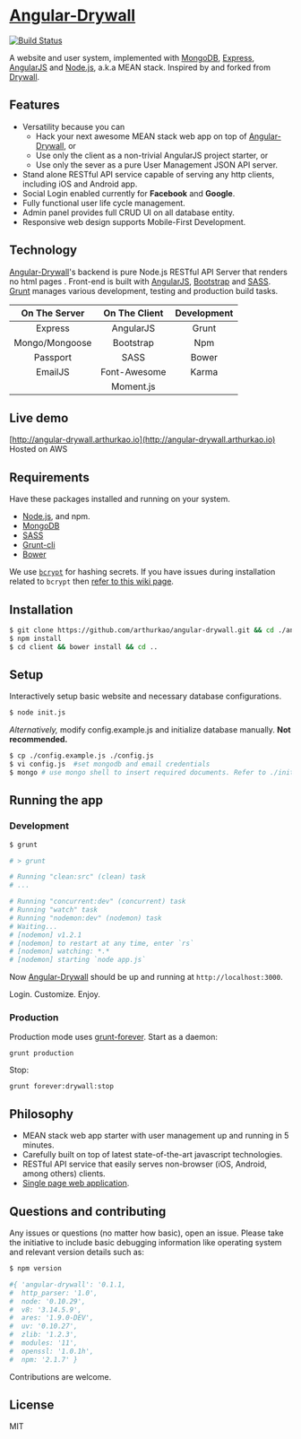# [Angular-Drywall](http://arthurkao.github.io/angular-drywall)

[![Build Status](https://travis-ci.org/arthurkao/angular-drywall.svg?branch=master)](https://travis-ci.org/arthurkao/angular-drywall)

A website and user system, implemented with [MongoDB](https://www.mongodb.org/), [Express](http://expressjs.com/), [AngularJS](https://angularjs.org/) and [Node.js](https://nodejs.org/), a.k.a MEAN stack.
Inspired by and forked from [Drywall](https://github.com/jedireza/drywall).

## Features

 - Versatility because you can
    - Hack your next awesome MEAN stack web app on top of [Angular-Drywall](http://arthurkao.github.io/angular-drywall), or
    - Use only the client as a non-trivial AngularJS project starter, or
    - Use only the sever as a pure User Management JSON API server.
 - Stand alone RESTful API service capable of serving any http clients, including iOS and Android app.
 - Social Login enabled currently for __Facebook__ and __Google__.
 - Fully functional user life cycle management.
 - Admin panel provides full CRUD UI on all database entity.
 - Responsive web design supports Mobile-First Development.

## Technology

[Angular-Drywall](http://arthurkao.github.io/angular-drywall)'s backend is pure Node.js RESTful API Server that renders no html pages . Front-end is built with [AngularJS](https://angularjs.org/), [Bootstrap](https://angular-ui.github.io/bootstrap/) and [SASS](http://sass-lang.com/).
[Grunt](http://gruntjs.com/) manages various development, testing and production build tasks.

| On The Server  | On The Client | Development |
|:--------------:|:-------------:|:-----------:|
| Express        | AngularJS     | Grunt       |
| Mongo/Mongoose | Bootstrap     | Npm         |
| Passport       | SASS          | Bower       |
| EmailJS        | Font-Awesome  | Karma       |
|                | Moment.js     |             |


## Live demo

[http://angular-drywall.arthurkao.io](http://angular-drywall.arthurkao.io)
Hosted on AWS


## Requirements

Have these packages installed and running on your system.

- [Node.js](https://nodejs.org/download/), and npm.
- [MongoDB](https://www.mongodb.org/downloads)
- [SASS](http://sass-lang.com/install)
- [Grunt-cli](http://gruntjs.com/getting-started)
- [Bower](http://bower.io/#install-bower)

We use [`bcrypt`](https://github.com/ncb000gt/node.bcrypt.js) for hashing
secrets. If you have issues during installation related to `bcrypt` then [refer
to this wiki
page](https://github.com/jedireza/drywall/wiki/bcrypt-Installation-Trouble).


## Installation
```bash
$ git clone https://github.com/arthurkao/angular-drywall.git && cd ./angular-drywall
$ npm install
$ cd client && bower install && cd ..
```

## Setup

Interactively setup basic website and necessary database configurations.
```bash
$ node init.js
```

*Alternatively,* modify config.example.js and initialize database manually. __Not recommended.__

```bash
$ cp ./config.example.js ./config.js
$ vi config.js  #set mongodb and email credentials
$ mongo # use mongo shell to insert required documents. Refer to ./init.js for the list of docs
```

## Running the app

### Development

```bash
$ grunt

# > grunt

# Running "clean:src" (clean) task
# ...

# Running "concurrent:dev" (concurrent) task
# Running "watch" task
# Running "nodemon:dev" (nodemon) task
# Waiting...
# [nodemon] v1.2.1
# [nodemon] to restart at any time, enter `rs`
# [nodemon] watching: *.*
# [nodemon] starting `node app.js`
```

Now [Angular-Drywall](http://arthurkao.github.io/angular-drywall) should be up and running at `http://localhost:3000`.

Login. Customize. Enjoy.

### Production

Production mode uses [grunt-forever](https://github.com/bustardcelly/grunt-forever).
Start as a daemon:

```grunt production```

Stop:

```grunt forever:drywall:stop```

## Philosophy

 - MEAN stack web app starter with user management up and running in 5 minutes.
 - Carefully built on top of latest state-of-the-art javascript technologies.
 - RESTful API service that easily serves non-browser (iOS, Android, among others) clients.
 - [Single page web application](http://en.wikipedia.org/wiki/Single-page_application).


## Questions and contributing

Any issues or questions (no matter how basic), open an issue. Please take the
initiative to include basic debugging information like operating system
and relevant version details such as:

```bash
$ npm version

#{ 'angular-drywall': '0.1.1,
#  http_parser: '1.0',
#  node: '0.10.29',
#  v8: '3.14.5.9',
#  ares: '1.9.0-DEV',
#  uv: '0.10.27',
#  zlib: '1.2.3',
#  modules: '11',
#  openssl: '1.0.1h',
#  npm: '2.1.7' }
```

Contributions are welcome.


## License

MIT
